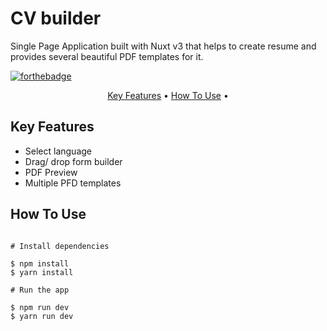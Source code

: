 # CV builder

Single Page Application built with Nuxt v3 that helps to create resume and provides several beautiful PDF templates for it.


[![forthebadge](https://forthebadge.com/images/badges/made-with-vue.svg)](https://forthebadge.com)






<p align="center">
  <a href="#key-features">Key Features</a> •
  <a href="#how-to-use">How To Use</a> •
</p>


## Key Features

* Select language
* Drag/ drop form builder
* PDF Preview
* Multiple PFD templates


## How To Use

```

# Install dependencies

$ npm install
$ yarn install 

# Run the app

$ npm run dev
$ yarn run dev

```






